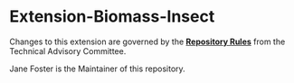 # Extension-Biomass-Insect

Changes to this extension are governed by the [**Repository Rules**](https://sites.google.com/site/landismodel/developers) from the Technical Advisory Committee.

Jane Foster is the Maintainer of this repository.

